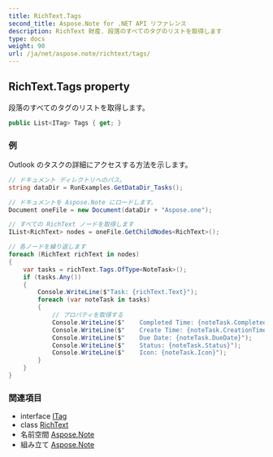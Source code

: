 ```yaml
---
title: RichText.Tags
second_title: Aspose.Note for .NET API リファレンス
description: RichText 財産. 段落のすべてのタグのリストを取得します
type: docs
weight: 90
url: /ja/net/aspose.note/richtext/tags/
---
```

## RichText.Tags property

段落のすべてのタグのリストを取得します。

```csharp
public List<ITag> Tags { get; }
```

### 例

Outlook のタスクの詳細にアクセスする方法を示します。

```csharp
// ドキュメント ディレクトリへのパス。
string dataDir = RunExamples.GetDataDir_Tasks();

// ドキュメントを Aspose.Note にロードします。
Document oneFile = new Document(dataDir + "Aspose.one");

// すべての RichText ノードを取得します
IList<RichText> nodes = oneFile.GetChildNodes<RichText>();

// 各ノードを繰り返します
foreach (RichText richText in nodes)
{
    var tasks = richText.Tags.OfType<NoteTask>();
    if (tasks.Any())
    {
        Console.WriteLine($"Task: {richText.Text}");
        foreach (var noteTask in tasks)
        {
            // プロパティを取得する
            Console.WriteLine($"    Completed Time: {noteTask.CompletedTime}");
            Console.WriteLine($"    Create Time: {noteTask.CreationTime}");
            Console.WriteLine($"    Due Date: {noteTask.DueDate}");
            Console.WriteLine($"    Status: {noteTask.Status}");
            Console.WriteLine($"    Icon: {noteTask.Icon}");
        }
    }
}
```

### 関連項目

* interface [ITag](../../itag/)
* class [RichText](../)
* 名前空間 [Aspose.Note](../../richtext/)
* 組み立て [Aspose.Note](../../../)


